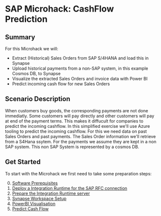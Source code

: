 # SAP Microhack: CashFlow Prediction
## Summary
For this Microhack we will:
* Extract (Historical) Sales Orders from SAP S/4HANA and load this in Synapse
* Upload historical payments from a non-SAP system, in this example Cosmos DB, to Synapse
* Visualize the extracted Sales Orders and invoice data with Power BI
* Predict incoming cash flow for new Sales Orders

## Scenario Description
When customers buy goods, the corresponding payments are not done immediatly. Some customers will pay directly and other customers will pay at end of the payment terms. This makes it diffucult for companies to predict the incoming cashflow. In this simplified exercise we'll use Azure tooling to predict the incoming cashflow. For this we need data on past Sales Orders and past payments. The Sales Order information we'll retrieve from a S4Hana ssytem. For the payments we assume they are kept in a non SAP system. This non SAP System is represented by a cosmos DB.

## Get Started
To start with the Microhack we first need to take some preparation steps:

0. [Software Prerequisites](SoftwarePrerequisites.md)
1. [Deploy a Integration Runtime for the SAP RFC connection](DeployIntegrationRuntimeVM.md)
2. [Prepare the Integration Runtime server](PrepareIntegrationRuntime.md)
3. [Synapse Workspace Setup](SynapseWorkspace.md)
4. [PowerBI Visualisation](PowerBiVisualisation.md)
5. [Predict Cash Flow](PredictIncomingCashFlow.md)



